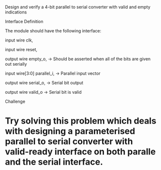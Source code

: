 Design and verify a 4-bit parallel to serial converter with valid and empty indications

Interface Definition

The module should have the following interface:

input     wire      clk,

input     wire      reset,

output    wire      empty_o,    -> Should be asserted when all of the bits are given out serially

input     wire[3:0] parallel_i, -> Parallel input vector
  
output    wire      serial_o,   -> Serial bit output

output    wire      valid_o     -> Serial bit is valid

Challenge

# Try solving this problem which deals with designing a parameterised parallel to serial converter with valid-ready interface on both paralle and the serial interface.